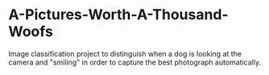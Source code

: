 # A-Pictures-Worth-A-Thousand-Woofs
Image classification project to distinguish when a dog is looking at the camera and "smiling" in order to capture the best photograph automatically.
